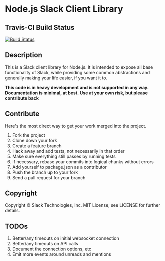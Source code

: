 # Node.js Slack Client Library

## Travis-CI Build Status

[![Build Status](https://travis-ci.org/tinyspeck/node-slack.png?branch=master)](https://travis-ci.org/tinyspeck/node-slack)

## Description

This is a Slack client library for Node.js. It is intended to expose all base functionality of Slack, while providing some common abstractions and generally making your life easier, if you want it to.

**This code is in heavy development and is not supported in any way. Documentation is minimal, at best. Use at your own risk, but please contribute back**

## Contribute

Here's the most direct way to get your work merged into the project.

1. Fork the project
2. Clone down your fork
3. Create a feature branch
4. Hack away and add tests, not necessarily in that order
5. Make sure everything still passes by running tests
6. If necessary, rebase your commits into logical chunks without errors
7. Add yourself to package.json as a contributor
8. Push the branch up to your fork
9. Send a pull request for your branch

## Copyright

Copyright &copy; Slack Technologies, Inc. MIT License; see LICENSE for further details.

## TODOs

1. Better/any timeouts on initial websocket connection
2. Better/any timeouts on API calls
3. Document the connection options, etc
4. Emit more events around unreads and mentions
